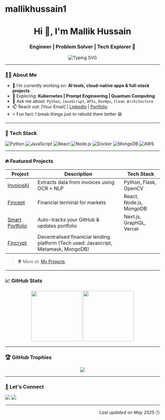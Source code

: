 # mallikhussain1
<!-- Mallik Hussain GitHub Profile README -->

<h1 align="center">Hi 👋, I'm Mallik Hussain</h1>
<h3 align="center">Engineer | Problem Solver | Tech Explorer 🚀</h3>

<p align="center">
  <img src="https://readme-typing-svg.demolab.com?font=Fira+Code&size=20&pause=1000&color=0AFFEF&center=true&vCenter=true&multiline=true&width=600&lines=Building+things+that+matter;Obsessed+with+clean+code+%26+innovation;Crafting+software+with+purpose" alt="Typing SVG" />
</p>

---

### 👨‍💻 About Me

- 🔭 I’m currently working on: **AI tools, cloud-native apps & full-stack projects**
- 🌱 Exploring: **Kubernetes | Prompt Engineering | Quantum Computing**
- 💬 Ask me about: `Python`, `JavaScript`, `APIs`, `DevOps`, `Clean Architecture`
- 📫 Reach out: [Your Email] | [LinkedIn](#) | [Portfolio](#)
- ⚡ Fun fact: I break things just to rebuild them better 😄

---

### 🧰 Tech Stack

![Python](https://img.shields.io/badge/Python-3776AB?style=for-the-badge&logo=python&logoColor=white)
![JavaScript](https://img.shields.io/badge/JavaScript-F0DB4F?style=for-the-badge&logo=javascript&logoColor=black)
![React](https://img.shields.io/badge/React-61DBFB?style=for-the-badge&logo=react&logoColor=white)
![Node.js](https://img.shields.io/badge/Node.js-3C873A?style=for-the-badge&logo=node.js&logoColor=white)
![Docker](https://img.shields.io/badge/Docker-0db7ed?style=for-the-badge&logo=docker&logoColor=white)
![MongoDB](https://img.shields.io/badge/MongoDB-4EA94B?style=for-the-badge&logo=mongodb&logoColor=white)
![AWS](https://img.shields.io/badge/AWS-FF9900?style=for-the-badge&logo=amazon-aws&logoColor=white)

---

### 🔥 Featured Projects

| Project | Description | Tech Stack |
|--------|-------------|------------|
| [InvoiceAI](#) | Extracts data from invoices using OCR + NLP | Python, Flask, OpenCV |
| [Fincept](https://product.fincept.in/) | Financial terminal for markets | React, Node.js, MongoDB |
| [Smart Portfolio](#) | Auto-tracks your GitHub & updates portfolio | Next.js, GraphQL, Vercel |
| [Fincrypt](https://github.com/aditiisinha/DeFi-Lending) | Decentralised finanicial lending platform (Tech used: Javascript, Metamask, MongoDB)
> 🌍 More at: [My Projects](https://github.com/mallik-hussain?tab=repositories)

---

### 📈 GitHub Stats

<p align="center">
  <img src="https://github-readme-stats.vercel.app/api?username=mallik-hussain&show_icons=true&theme=tokyonight" height="165"/>
  <img src="https://github-readme-stats.vercel.app/api/top-langs/?username=mallik-hussain&layout=compact&theme=tokyonight" height="165"/>
</p>

---

### 🏆 GitHub Trophies

<p align="center">
  <img src="https://github-profile-trophy.vercel.app/?username=mallik-hussain&theme=dracula&row=1&column=6" />
</p>

---

### 📍 Let's Connect

<p align="center">
  
  <a href="mailto:vikky3549@gmail.com"><img src="https://img.shields.io/badge/Email-red?style=for-the-badge&logo=gmail&logoColor=white"/></a>
  <a href="https://twitter.com/your-handle"><img src="https://img.shields.io/badge/Twitter-black?style=for-the-badge&logo=twitter&logoColor=white"/></a>
</p>

---

<!-- Last updated -->
<p align="right">
  <i>Last updated on May 2025</i> 🕒
</p>
